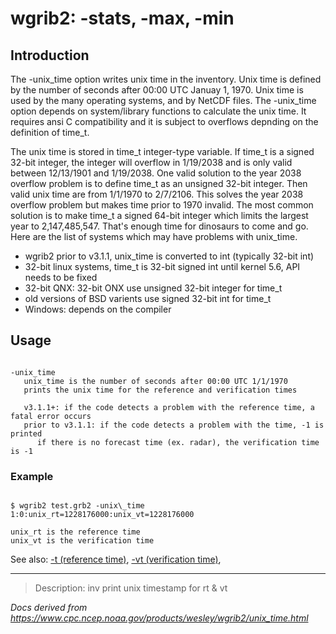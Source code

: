 # wgrib2: -stats, -max, -min

## Introduction

The -unix_time option writes unix time in the inventory.
Unix time is defined by the number of seconds after 00:00 UTC Januay 1, 1970.
Unix time is used by the many operating systems, and by NetCDF files.
The -unix_time option depends on system/library functions
to calculate the unix time. It requires ansi C compatibility and it is
subject to overflows depnding on the definition of time_t.

The unix time is stored in time_t integer-type variable.
If time_t is a signed 32-bit integer, the integer will overflow in 1/19/2038
and is only valid between 12/13/1901 and 1/19/2038.
One valid solution to the year 2038 overflow problem is to define time_t as an unsigned 32-bit integer.
Then valid unix time are from 1/1/1970 to 2/7/2106. This solves the year 2038 overflow problem
but makes time prior to 1970 invalid.
The most common solution
is to make time_t a signed 64-bit integer which limits the largest year to 2,147,485,547.
That's enough time for dinosaurs to come and go. Here are the list
of systems which may have problems with unix_time.

- wgrib2 prior to v3.1.1, unix_time is converted to int (typically 32-bit int)
- 32-bit linux systems, time_t is 32-bit signed int until kernel 5.6, API needs to be fixed
- 32-bit QNX: 32-bit ONX use unsigned 32-bit integer for time_t
- old versions of BSD varients use signed 32-bit int for time_t
- Windows: depends on the compiler

## Usage

```

-unix_time
   unix_time is the number of seconds after 00:00 UTC 1/1/1970
   prints the unix time for the reference and verification times

   v3.1.1+: if the code detects a problem with the reference time, a fatal error occurs
   prior to v3.1.1: if the code detects a problem with the time, -1 is printed
      if there is no forecast time (ex. radar), the verification time is -1

```

### Example

```

$ wgrib2 test.grb2 -unix\_time
1:0:unix_rt=1228176000:unix_vt=1228176000

unix_rt is the reference time
unix_vt is the verification time

```

See also:
[-t (reference time)](./t.md),
[-vt (verification time)](./vt.md),

---

> Description: inv print unix timestamp for rt & vt

_Docs derived from <https://www.cpc.ncep.noaa.gov/products/wesley/wgrib2/unix_time.html>_
